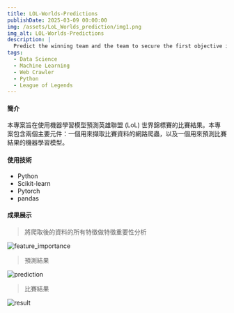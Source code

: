 ```yaml
---
title: LOL-Worlds-Predictions
publishDate: 2025-03-09 00:00:00
img: /assets/LoL_Worlds_prediction/img1.png
img_alt: LOL-Worlds-Predictions
description: |
  Predict the winning team and the team to secure the first objective in the League of Legends World Championship.
tags:
  - Data Science
  - Machine Learning
  - Web Crawler
  - Python
  - League of Legends
---
```


#### 簡介
本專案旨在使用機器學習模型預測英雄聯盟 (LoL) 世界錦標賽的比賽結果。本專案包含兩個主要元件：一個用來擷取比賽資料的網路爬蟲，以及一個用來預測比賽結果的機器學習模型。

#### 使用技術
- Python
- Scikit-learn
- Pytorch
- pandas

#### 成果展示

> 將爬取後的資料的所有特徵做特徵重要性分析

![feature_importance](/assets/LoL_Worlds_prediction/feature_importance.png)

> 預測結果

![prediction](/assets/LoL_Worlds_prediction/match_predict.png)

> 比賽結果

![result](/assets/LoL_Worlds_prediction/real_match_result.png)
